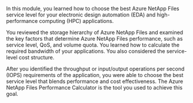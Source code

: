 In this module, you learned how to choose the best Azure NetApp Files service level for your electronic design automation (EDA) and high-performance computing (HPC) applications.

You reviewed the storage hierarchy of Azure NetApp Files and examined the key factors that determine Azure NetApp Files performance, such as service level, QoS, and volume quota. You learned how to calculate the required bandwidth of your applications. You also considered the service-level cost structure.

After you identified the throughput or input/output operations per second (IOPS) requirements of the application, you were able to choose the best service level that blends performance and cost effectiveness. The Azure NetApp Files Performance Calculator is the tool you used to achieve this goal.

